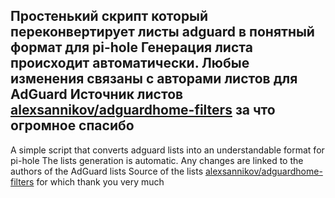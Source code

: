 Простенький скрипт который переконвертирует листы adguard в понятный формат для pi-hole 
Генерация листа происходит автоматически. Любые изменения связаны с авторами листов для AdGuard
Источник листов [alexsannikov/adguardhome-filters](https://github.com/alexsannikov/adguardhome-filters) за что огромное спасибо
-------------------------------------------------------------------------------------------------------------------------------
A simple script that converts adguard lists into an understandable format for pi-hole The lists generation is automatic. Any changes are linked to the authors of the AdGuard lists Source of the lists [alexsannikov/adguardhome-filters](https://github.com/alexsannikov/adguardhome-filters) for which thank you very much

